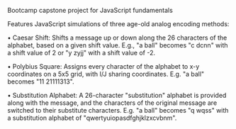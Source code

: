 Bootcamp capstone project for JavaScript fundamentals

Features JavaScript simulations of three age-old analog encoding methods:

• Caesar Shift: Shifts a message up or down along the 26 characters of the alphabet, based on a given shift value. E.g., "a ball" becomes "c dcnn" with a shift value of 2 or "y zyjj" with a shift value of -2. 

• Polybius Square: Assigns every character of the alphabet to x-y coordinates on a 5x5 grid, with I/J sharing coordinates. E.g. "a ball" becomes "11 21111313". 

• Substitution Alphabet: A 26-character "substitution" alphabet is provided along with the message, and the characters of the original message are switched to their substitute characters. E.g. "a ball" becomes "q wqss" with a substitution alphabet of "qwertyuiopasdfghjklzxcvbnm".
